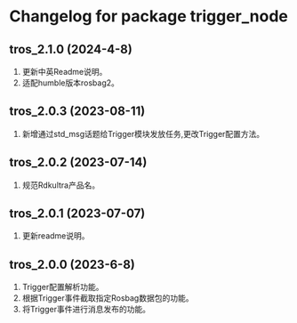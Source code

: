 # Changelog for package trigger_node

tros_2.1.0 (2024-4-8)
------------------
1. 更新中英Readme说明。
2. 适配humble版本rosbag2。

tros_2.0.3 (2023-08-11)
------------------
1. 新增通过std_msg话题给Trigger模块发放任务,更改Trigger配置方法。

tros_2.0.2 (2023-07-14)
------------------
1. 规范Rdkultra产品名。

tros_2.0.1 (2023-07-07)
------------------
1. 更新readme说明。

tros_2.0.0 (2023-6-8)
------------------
1. Trigger配置解析功能。
2. 根据Trigger事件截取指定Rosbag数据包的功能。
3. 将Trigger事件进行消息发布的功能。